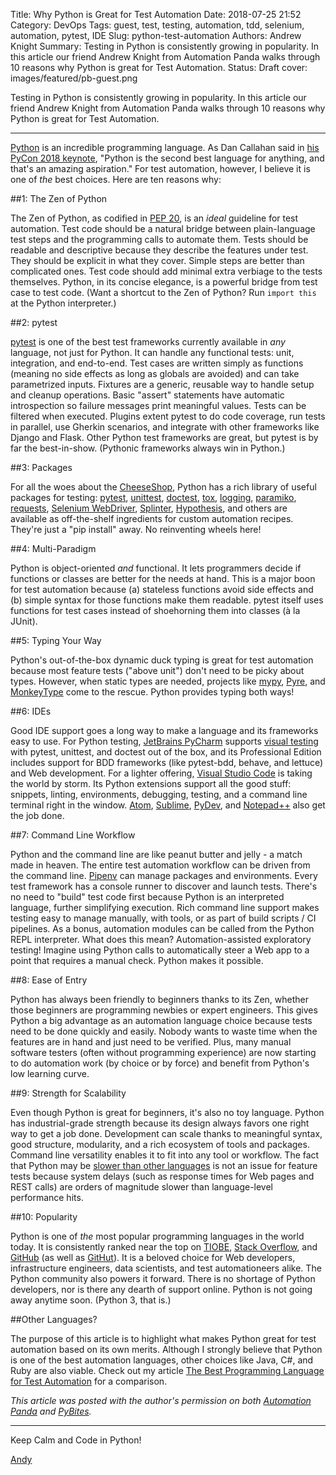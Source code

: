 Title: Why Python is Great for Test Automation
Date: 2018-07-25 21:52
Category: DevOps
Tags: guest, test, testing, automation, tdd, selenium, automation, pytest, IDE
Slug: python-test-automation
Authors: Andrew Knight
Summary: Testing in Python is consistently growing in popularity. In this article our friend Andrew Knight from Automation Panda walks through 10 reasons why Python is great for Test Automation.
Status: Draft
cover: images/featured/pb-guest.png

Testing in Python is consistently growing in popularity. In this article our friend Andrew Knight from Automation Panda walks through 10 reasons why Python is great for Test Automation.

----------------

[Python](http://automationpanda.com/python/) is an incredible programming language. As Dan Callahan said in [his PyCon 2018 keynote](https://youtu.be/ITksU31c1WY?t=409), "Python is the second best language for anything, and that's an amazing aspiration." For test automation, however, I believe it is one of _the_ best choices. Here are ten reasons why:

##1: The Zen of Python

The Zen of Python, as codified in [PEP 20](https://www.python.org/dev/peps/pep-0020/), is an _ideal_ guideline for test automation. Test code should be a natural bridge between plain-language test steps and the programming calls to automate them. Tests should be readable and descriptive because they describe the features under test. They should be explicit in what they cover. Simple steps are better than complicated ones. Test code should add minimal extra verbiage to the tests themselves. Python, in its concise elegance, is a powerful bridge from test case to test code. (Want a shortcut to the Zen of Python? Run `import this` at the Python interpreter.)
<br>

##2: pytest

[pytest](http://automationpanda.com/2017/03/14/python-testing-101-pytest/) is one of the best test frameworks currently available in _any_ language, not just for Python. It can handle any functional tests: unit, integration, and end-to-end. Test cases are written simply as functions (meaning no side effects as long as globals are avoided) and can take parametrized inputs. Fixtures are a generic, reusable way to handle setup and cleanup operations. Basic "assert" statements have automatic introspection so failure messages print meaningful values. Tests can be filtered when executed. Plugins extent pytest to do code coverage, run tests in parallel, use Gherkin scenarios, and integrate with other frameworks like Django and Flask. Other Python test frameworks are great, but pytest is by far the best-in-show. (Pythonic frameworks always win in Python.)
<br>

##3: Packages

For all the woes about the [CheeseShop](https://wiki.python.org/moin/CheeseShop), Python has a rich library of useful packages for testing: [pytest](https://docs.pytest.org/en/latest/), [unittest](https://docs.python.org/3/library/unittest.html), [doctest](https://docs.python.org/3/library/doctest.html), [tox](https://tox.readthedocs.io/en/latest/), [logging](https://docs.python.org/3/library/logging.html), [paramiko](http://www.paramiko.org/), [requests](http://docs.python-requests.org/en/master/), [Selenium WebDriver](https://www.seleniumhq.org/projects/webdriver/), [Splinter](https://splinter.readthedocs.io/en/latest/), [Hypothesis](https://hypothesis.readthedocs.io/en/latest/index.html), and others are available as off-the-shelf ingredients for custom automation recipes. They're just a "pip install" away. No reinventing wheels here!
<br>

##4: Multi-Paradigm

Python is object-oriented _and_ functional. It lets programmers decide if functions or classes are better for the needs at hand. This is a major boon for test automation because (a) stateless functions avoid side effects and (b) simple syntax for those functions make them readable. pytest itself uses functions for test cases instead of shoehorning them into classes (à la JUnit).
<br>

##5: Typing Your Way

Python's out-of-the-box dynamic duck typing is great for test automation because most feature tests ("above unit") don't need to be picky about types. However, when static types are needed, projects like [mypy](http://mypy-lang.org/), [Pyre](https://pyre-check.org/), and [MonkeyType](https://github.com/Instagram/MonkeyType) come to the rescue. Python provides typing both ways!
<br>

##6: IDEs

Good IDE support goes a long way to make a language and its frameworks easy to use. For Python testing, [JetBrains PyCharm](https://www.jetbrains.com/pycharm/) supports [visual testing](https://www.youtube.com/watch?v=FjojZxDZscQ) with pytest, unittest, and doctest out of the box, and its Professional Edition includes support for BDD frameworks (like pytest-bdd, behave, and lettuce) and Web development. For a lighter offering, [Visual Studio Code](https://code.visualstudio.com/docs/languages/python) is taking the world by storm. Its Python extensions support all the good stuff: snippets, linting, environments, debugging, testing, and a command line terminal right in the window. [Atom](https://atom.io/), [Sublime](https://www.sublimetext.com/), [PyDev](http://www.pydev.org/), and [Notepad++](https://notepad-plus-plus.org/) also get the job done.
<br>

##7: Command Line Workflow

Python and the command line are like peanut butter and jelly - a match made in heaven. The entire test automation workflow can be driven from the command line. [Pipenv](http://automationpanda.com/2018/04/16/pipenv-python-packagement-for-champions/) can manage packages and environments. Every test framework has a console runner to discover and launch tests. There's no need to "build" test code first because Python is an interpreted language, further simplifying execution. Rich command line support makes testing easy to manage manually, with tools, or as part of build scripts / CI pipelines. As a bonus, automation modules can be called from the Python REPL interpreter. What does this mean? Automation-assisted exploratory testing! Imagine using Python calls to automatically steer a Web app to a point that requires a manual check. Python makes it possible.
<br>

##8: Ease of Entry

Python has always been friendly to beginners thanks to its Zen, whether those beginners are programming newbies or expert engineers. This gives Python a big advantage as an automation language choice because tests need to be done quickly and easily. Nobody wants to waste time when the features are in hand and just need to be verified. Plus, many manual software testers (often without programming experience) are now starting to do automation work (by choice or by force) and benefit from Python's low learning curve.
<br>

##9: Strength for Scalability

Even though Python is great for beginners, it's also no toy language. Python has industrial-grade strength because its design always favors one right way to get a job done. Development can scale thanks to meaningful syntax, good structure, modularity, and a rich ecosystem of tools and packages. Command line versatility enables it to fit into any tool or workflow. The fact that Python may be [slower than other languages](https://medium.com/@anthonypjshaw/why-is-python-so-slow-e5074b6fe55b) is not an issue for feature tests because system delays (such as response times for Web pages and REST calls) are orders of magnitude slower than language-level performance hits.
<br>

##10: Popularity

Python is one of _the_ most popular programming languages in the world today. It is consistently ranked near the top on [TIOBE](https://www.tiobe.com/tiobe-index/), [Stack Overflow](https://insights.stackoverflow.com/survey/2018/), and [GitHub](https://octoverse.github.com/) (as well as [GitHut](http://githut.info/)). It is a beloved choice for Web developers, infrastructure engineers, data scientists, and test automationeers alike. The Python community also powers it forward. There is no shortage of Python developers, nor is there any dearth of support online. Python is not going away anytime soon. (Python 3, that is.)
<br>

##Other Languages?

The purpose of this article is to highlight what makes Python great for test automation based on its own merits. Although I strongly believe that Python is one of the best automation languages, other choices like Java, C#, and Ruby are also viable. Check out my article [The Best Programming Language for Test Automation](http://automationpanda.com/2017/01/21/the-best-programming-language-for-test-automation/) for a comparison.  
  
_This article was posted with the author's permission on both [Automation Panda](https://automationpanda.com/) and [PyBites](https://pybit.es/)._

---
Keep Calm and Code in Python!

[Andy](pages/guests.html#andrewknight)
